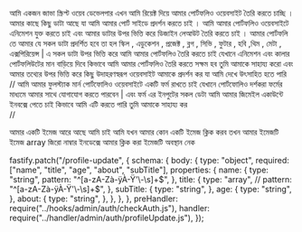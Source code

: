 আমি একজন জাভা স্ক্রিপ্ট ওয়েব ডেভেলপার এখন আমি রিয়েক্ট দিয়ে আমার পোর্টফলিও ওয়েবসাইট তৈরি করতে চাচ্ছি । আমার কাছে কিছু ডাটা আছে যা আমি আমার পোর্ট সাইডে প্রদর্শন করতে চাই । আমি আমার পোর্টফলিও ওয়েবসাইটে এনিমেশন যুক্ত করতে চাই এবং আমার ডাটার উপর ভিত্তি করে  ডিজাইন লেআউট তৈরি করতে চাই । আমার পোর্টফলি তে আমার যে সকল ডাটা প্রদর্শিত হবে তা হল স্কিল , এডুকেশন , প্রজেক্ট , ব্লগ , সিভি , ফুটার , হবি ,থিম , মেটা , এক্সপিরিয়েন্স | এ সকল ডাটা উপর ভিত্তি করে আমি আমার পোর্টফলিও তৈরি করতে চাই যেখানে এনিমেশন এবং কালার পোর্টফলিউটের মান বাড়িয়ে দিবে কিভাবে আমি আমার পোর্টফলিও তৈরি করতে সক্ষম হব তুমি আমাকে সাহায্য করো এবং আমার তথ্যের উপর ভিত্তি করে কিছু উদাহরণস্বরূপ ওয়েবসাইট আমাকে প্রদর্শন কর যা আমি দেখে উৎসাহিত হতে পারি
//
আমি আমার ফুলস্ট্যাক মার্ন পোর্টফোলিও ওয়েবসাইটে একটি ফর্ম রাখতে চাই যেখানে পোর্টফোলিও দর্শকরা ফর্মের মাধ্যমে আমার সাথে যোগাযোগ করতে পারবেন | এবং ফর্ম এর ইনপুটের সকল ডেটা আমি আমার জিমেইল একাউন্টে ইনবক্সে পেতে চাই কিভাবে আমি এটি করতে পারি তুমি আমাকে সাহায্য কর   
//

আমার একটি ইমেজ আরে আছে আমি চাই আমি যখন আমার কোন একটি ইমেজ ক্লিক করব তখন আমার ইমেজটি ইমেজ array জিরো নাম্বার ইনডেক্সে আমার  ক্লিক করা ইমেজটি অবস্থান নেক


<!-- portfolio-projects/landscape-9175952_1280.png
portfolio-projects/pexels-202387659-30230100.jpg
portfolio-projects/pexels-guruh-budi-430167744-30219924.jpg
portfolio-projects/pexels-jj-carter-402482802-30229262.jpg
portfolio-projects/pexels-larissafarber-18405211.jpg -->



<!--  -->
  fastify.patch("/profile-update", {
    schema: {
      body: {
        type: "object",
        required: ["name", "title", "age", "about", "subTitle"],
        properties: {
          name: {
            type: "string",
            pattern: "^[a-zA-Zà-ÿÀ-Ÿ'\\-\\s]+$",
          },
          title: {
            type: "array",
            // pattern: "^[a-zA-Zà-ÿÀ-Ÿ'\\-\\s]+$",
          },
          subTitle: {
            type: "string",
          },
          age: {
            type: "string",
          },
          about: {
            type: "string",
          },
        },
      },
    },
    preHandler: require("../hooks/admin/auth/checkAuth.js"),
    handler: require("../handler/admin/auth/profileUpdate.js"),
  });
<!--  -->